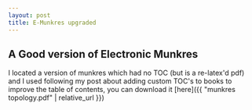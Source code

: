 ```yaml
---
layout: post
title: E-Munkres upgraded
---
```

## A Good version of Electronic Munkres

I located a version of munkres which had no TOC (but is a re-latex'd pdf) and I used following my post about adding custom TOC's to books to improve the table of contents, you can download it [here]({{ "munkres topology.pdf" | relative_url }})

